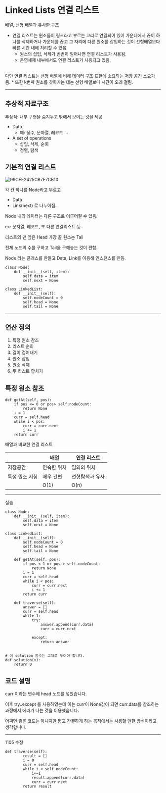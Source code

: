 # Linked Lists 연결 리스트

배열, 선형 배열과 유사한 구조

-   연결 리스트는 원소들이 링크라고 부르는 고리로 연결되어 있어 가운데에서 끊어 하나를 삭제하거나 가운데를 끊고 그 자리에 다른 원소를 삽입하는 것이 선형배열보다 빠른 시간 내에 처리할 수 있음.
    -   원소의 삽입, 삭제가 빈번히 일어나면 연결 리스트가 사용됨.
    -   운영체제 내부에서도 연결 리스트가 사용되고 있음.

<br>
다만 연결 리스트는 선형 배열에 비해 데이터 구조 표현에 소요되는 저장 공간 소요가 큼.
* 또한 k번째 원소를 찾아가는 데는 선형 배열보다 시간이 오래 걸림.

---

## 추상적 자료구조

추상적: 내부 구현을 숨겨두고 밖에서 보이는 것을 제공

-   Data
    -   예: 정수, 문자열, 레코드 ...
-   A set of operations
    -   삽입, 삭제, 순회
    -   정렬, 탐색

## 기본적 연결 리스트

![99CEE2425CB7F7CB10](https://user-images.githubusercontent.com/71562311/199227818-b59cdb18-a6c7-4d58-8bf0-3dcda0725f91.png)

각 칸 하나를 Node라고 부르고

-   Data
-   Link(next)
    로 나누어짐.

Node 내의 데이터는 다른 구조로 이루어질 수 있음.

ex: 문자열, 레코드, 또 다른 연결리스트 등..

리스트의 맨 앞은 Head 가장 끝 원소는 Tail

전체 노드의 수를 구하고 Tail을 구해놓는 것이 편함.

Node 라는 클래스를 만들고 Data, Link를 이용해 인스턴스를 만듬.

```
class Node:
    def __init__(self, item):
        self.data = item
        self.next = None

class LinkedList:
    def __init__(self):
        self.nodeCount = 0
        self.head = None
        self.tail = None
```

---

## 연산 정의

1. 특정 원소 참조
2. 리스트 순회
3. 길이 걷어내기
4. 원소 삽입
5. 원소 삭제
6. 두 리스트 합치기

## 특정 원소 참조

```
def getAt(self, pos):
    if pos <= 0 or pos> self.nodeCount:
        return None
    i = 1
    curr = self.head
    while i < pos:
        curr = curr.next
        i += 1
    return curr
```

배열과 비교한 연결 리스트

|                | 배열        | 연결 리스트     |
| -------------- | ----------- | --------------- |
| 저장공간       | 연속한 위치 | 임의의 위치     |
| 특정 원소 지칭 | 매우 간편   | 선형탐색과 유사 |
|                | O(1)        | O(n)            |

---

실습

```
class Node:
    def __init__(self, item):
        self.data = item
        self.next = None

class LinkedList:
    def __init__(self):
        self.nodeCount = 0
        self.head = None
        self.tail = None

    def getAt(self, pos):
        if pos < 1 or pos > self.nodeCount:
            return None
        i = 1
        curr = self.head
        while i < pos:
            curr = curr.next
            i += 1
        return curr

    def traverse(self):
        answer = []
        curr = self.head
        while 1:
            try:
                answer.append(curr.data)
                curr = curr.next

            except:
                return answer


# 이 solution 함수는 그대로 두어야 합니다.
def solution(x):
    return 0
```

## 코드 설명

curr 이라는 변수에 head 노드를 넣었습니다.

이후 try..except 를 사용하였는데 이는 curr이 None값이 되면 curr.data를 참조하는 과정에서 에러가 나는 것을 이용했습니다.

어쩌면 좋은 코드는 아니지만 짧고 간결하게 하는 목적에서는 사용할 만한 방식이라고 생각합니다.

---

1105 수정

```
def traverse(self):
        result = []
        i = 0
        curr = self.head
        while i < self.nodeCount:
            i+=1
            result.append(curr.data)
            curr = curr.next
        return result
```
